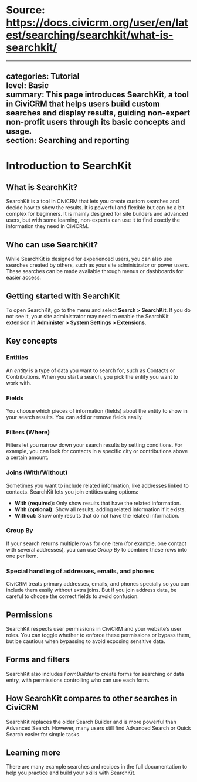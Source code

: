 # Source: https://docs.civicrm.org/user/en/latest/searching/searchkit/what-is-searchkit/

---
categories: Tutorial  
level: Basic  
summary: This page introduces SearchKit, a tool in CiviCRM that helps users build custom searches and display results, guiding non-expert non-profit users through its basic concepts and usage.  
section: Searching and reporting  
---

# Introduction to SearchKit

## What is SearchKit?

SearchKit is a tool in CiviCRM that lets you create custom searches and decide how to show the results. It is powerful and flexible but can be a bit complex for beginners. It is mainly designed for site builders and advanced users, but with some learning, non-experts can use it to find exactly the information they need in CiviCRM.

## Who can use SearchKit?

While SearchKit is designed for experienced users, you can also use searches created by others, such as your site administrator or power users. These searches can be made available through menus or dashboards for easier access.

## Getting started with SearchKit

To open SearchKit, go to the menu and select **Search > SearchKit**. If you do not see it, your site administrator may need to enable the SearchKit extension in **Administer > System Settings > Extensions**.

## Key concepts

### Entities

An *entity* is a type of data you want to search for, such as Contacts or Contributions. When you start a search, you pick the entity you want to work with.

### Fields

You choose which pieces of information (fields) about the entity to show in your search results. You can add or remove fields easily.

### Filters (Where)

Filters let you narrow down your search results by setting conditions. For example, you can look for contacts in a specific city or contributions above a certain amount.

### Joins (With/Without)

Sometimes you want to include related information, like addresses linked to contacts. SearchKit lets you join entities using options:

- **With (required):** Only show results that have the related information.
- **With (optional):** Show all results, adding related information if it exists.
- **Without:** Show only results that do not have the related information.

### Group By

If your search returns multiple rows for one item (for example, one contact with several addresses), you can use *Group By* to combine these rows into one per item.

### Special handling of addresses, emails, and phones

CiviCRM treats primary addresses, emails, and phones specially so you can include them easily without extra joins. But if you join address data, be careful to choose the correct fields to avoid confusion.

## Permissions

SearchKit respects user permissions in CiviCRM and your website’s user roles. You can toggle whether to enforce these permissions or bypass them, but be cautious when bypassing to avoid exposing sensitive data.

## Forms and filters

SearchKit also includes *FormBuilder* to create forms for searching or data entry, with permissions controlling who can use each form.

## How SearchKit compares to other searches in CiviCRM

SearchKit replaces the older Search Builder and is more powerful than Advanced Search. However, many users still find Advanced Search or Quick Search easier for simple tasks.

## Learning more

There are many example searches and recipes in the full documentation to help you practice and build your skills with SearchKit.